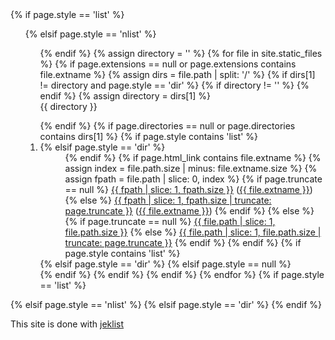 <div>
{% if page.style == 'list' %}
    <ul>
{% elsif page.style == 'nlist' %}
    <ol>
{% endif %}
{% assign directory = '' %}
{% for file in site.static_files %}
    {% if page.extensions == null or page.extensions contains file.extname %}
        {% assign dirs = file.path | split: '/' %}
        {% if dirs[1] != directory and  page.style == 'dir' %}
            {% if directory != '' %}
            </dl>
            {% endif %}
            {% assign directory = dirs[1] %}
            <dt>{{ directory }}</dt>
            <dl>
        {% endif %}
        {% if page.directories == null or page.directories contains dirs[1] %}
            {% if page.style contains 'list' %}
                <li>
            {% elsif page.style == 'dir' %}
                <dd>
            {% endif %}
            {% if page.html_link contains file.extname %}
                {% assign index = file.path.size | minus: file.extname.size %}
                {% assign fpath = file.path | slice: 0, index %}
                {% if page.truncate == null %}
                <a href="{{ site.github.baseurl }}{{ fpath }}">{{ fpath | slice: 1, fpath.size }}</a> (<a href="{{ site.github.baseurl }}{{ file.path }}">{{ file.extname }}</a>)
                {% else %}
                <a href="{{ site.github.baseurl }}{{ fpath }}">{{ fpath | slice: 1, fpath.size | truncate: page.truncate }}</a> (<a href="{{ site.github.baseurl }}{{ file.path }}">{{ file.extname }}</a>)
                {% endif %}
            {% else %}
                {% if page.truncate == null %}
                <a href="{{ site.github.baseurl }}{{ file.path }}">{{ file.path | slice: 1, file.path.size }}</a>
                {% else %}
                <a href="{{ site.github.baseurl }}{{ file.path }}">{{ file.path | slice: 1, file.path.size | truncate: page.truncate }}</a>
                {% endif %}
            {% endif %}
            {% if page.style contains 'list' %}
                </li>
            {% elsif page.style == 'dir' %}
                </dd>
            {% elsif page.style == null %}
                <br>
            {% endif %}
        {% endif %}
    {% endif %}
{% endfor %}
{% if page.style == 'list' %}
    </ul>
{% elsif page.style == 'nlist' %}
    </ol>
{% elsif page.style == 'dir' %}
    </dl>
{% endif %}
</div>

This site is done with [jeklist](https://github.com/fgallaire/jeklist)
